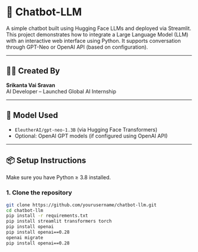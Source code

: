 # 🤖 Chatbot-LLM

A simple chatbot built using Hugging Face LLMs and deployed via Streamlit. This project demonstrates how to integrate a Large Language Model (LLM) with an interactive web interface using Python. It supports conversation through GPT-Neo or OpenAI API (based on configuration).

---

## 👨‍💻 Created By

**Srikanta Vai Sravan**  
AI Developer – Launched Global AI Internship

---

## 🧠 Model Used

- `EleutherAI/gpt-neo-1.3B` (via Hugging Face Transformers)
- Optional: OpenAI GPT models (if configured using OpenAI API)

---

## 📦 Setup Instructions

Make sure you have Python ≥ 3.8 installed.

### 1. Clone the repository
```bash
git clone https://github.com/yourusername/chatbot-llm.git
cd chatbot-llm
pip install -r requirements.txt
pip install streamlit transformers torch
pip install openai
pip install openai==0.28
openai migrate
pip install openai==0.28
